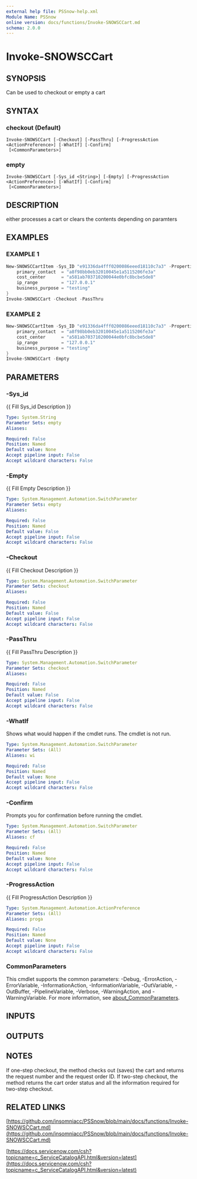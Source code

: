 ```yaml
---
external help file: PSSnow-help.xml
Module Name: PSSnow
online version: docs/functions/Invoke-SNOWSCCart.md
schema: 2.0.0
---
```


# Invoke-SNOWSCCart

## SYNOPSIS
Can be used to checkout or empty a cart

## SYNTAX

### checkout (Default)
```
Invoke-SNOWSCCart [-Checkout] [-PassThru] [-ProgressAction <ActionPreference>] [-WhatIf] [-Confirm]
 [<CommonParameters>]
```

### empty
```
Invoke-SNOWSCCart [-Sys_id <String>] [-Empty] [-ProgressAction <ActionPreference>] [-WhatIf] [-Confirm]
 [<CommonParameters>]
```

## DESCRIPTION
either processes a cart or clears the contents depending on paramters

## EXAMPLES

### EXAMPLE 1
```powershell
New-SNOWSCCartItem -Sys_ID "e91336da4fff0200086eeed18110c7a3" -Properties @{
    primary_contact  = "a8f98bb0eb32010045e1a5115206fe3a"
    cost_center      = "a581ab703710200044e0bfc8bcbe5de8"
    ip_range         = "127.0.0.1"
    business_purpose = "testing"
}
Invoke-SNOWSCCart -Checkout -PassThru
```

### EXAMPLE 2
```powershell
New-SNOWSCCartItem -Sys_ID "e91336da4fff0200086eeed18110c7a3" -Properties @{
    primary_contact  = "a8f98bb0eb32010045e1a5115206fe3a"
    cost_center      = "a581ab703710200044e0bfc8bcbe5de8"
    ip_range         = "127.0.0.1"
    business_purpose = "testing"
}
Invoke-SNOWSCCart -Empty
```

## PARAMETERS

### -Sys_id
{{ Fill Sys_id Description }}

```yaml
Type: System.String
Parameter Sets: empty
Aliases:

Required: False
Position: Named
Default value: None
Accept pipeline input: False
Accept wildcard characters: False
```

### -Empty
{{ Fill Empty Description }}

```yaml
Type: System.Management.Automation.SwitchParameter
Parameter Sets: empty
Aliases:

Required: False
Position: Named
Default value: False
Accept pipeline input: False
Accept wildcard characters: False
```

### -Checkout
{{ Fill Checkout Description }}

```yaml
Type: System.Management.Automation.SwitchParameter
Parameter Sets: checkout
Aliases:

Required: False
Position: Named
Default value: False
Accept pipeline input: False
Accept wildcard characters: False
```

### -PassThru
{{ Fill PassThru Description }}

```yaml
Type: System.Management.Automation.SwitchParameter
Parameter Sets: checkout
Aliases:

Required: False
Position: Named
Default value: False
Accept pipeline input: False
Accept wildcard characters: False
```

### -WhatIf
Shows what would happen if the cmdlet runs.
The cmdlet is not run.

```yaml
Type: System.Management.Automation.SwitchParameter
Parameter Sets: (All)
Aliases: wi

Required: False
Position: Named
Default value: None
Accept pipeline input: False
Accept wildcard characters: False
```

### -Confirm
Prompts you for confirmation before running the cmdlet.

```yaml
Type: System.Management.Automation.SwitchParameter
Parameter Sets: (All)
Aliases: cf

Required: False
Position: Named
Default value: None
Accept pipeline input: False
Accept wildcard characters: False
```

### -ProgressAction
{{ Fill ProgressAction Description }}

```yaml
Type: System.Management.Automation.ActionPreference
Parameter Sets: (All)
Aliases: proga

Required: False
Position: Named
Default value: None
Accept pipeline input: False
Accept wildcard characters: False
```

### CommonParameters
This cmdlet supports the common parameters: -Debug, -ErrorAction, -ErrorVariable, -InformationAction, -InformationVariable, -OutVariable, -OutBuffer, -PipelineVariable, -Verbose, -WarningAction, and -WarningVariable. For more information, see [about_CommonParameters](http://go.microsoft.com/fwlink/?LinkID=113216).

## INPUTS

## OUTPUTS

## NOTES
If one-step checkout, the method checks out (saves) the cart and returns the request number and the request order ID. 
If two-step checkout, the method returns the cart order status and all the information required for two-step checkout.

## RELATED LINKS

[https://github.com/insomniacc/PSSnow/blob/main/docs/functions/Invoke-SNOWSCCart.md](https://github.com/insomniacc/PSSnow/blob/main/docs/functions/Invoke-SNOWSCCart.md)

[https://docs.servicenow.com/csh?topicname=c_ServiceCatalogAPI.html&version=latest](https://docs.servicenow.com/csh?topicname=c_ServiceCatalogAPI.html&version=latest)



